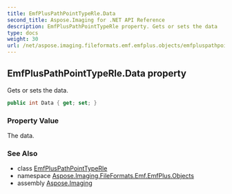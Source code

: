 ```yaml
---
title: EmfPlusPathPointTypeRle.Data
second_title: Aspose.Imaging for .NET API Reference
description: EmfPlusPathPointTypeRle property. Gets or sets the data
type: docs
weight: 30
url: /net/aspose.imaging.fileformats.emf.emfplus.objects/emfpluspathpointtyperle/data/
---
```

## EmfPlusPathPointTypeRle.Data property

Gets or sets the data.

```csharp
public int Data { get; set; }
```

### Property Value

The data.

### See Also

* class [EmfPlusPathPointTypeRle](../)
* namespace [Aspose.Imaging.FileFormats.Emf.EmfPlus.Objects](../../emfpluspathpointtyperle/)
* assembly [Aspose.Imaging](../../../)



